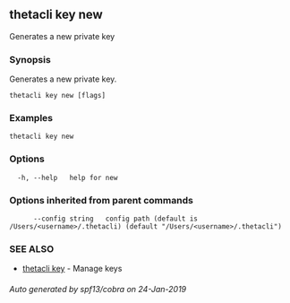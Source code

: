 ## thetacli key new

Generates a new private key

### Synopsis

Generates a new private key.

```
thetacli key new [flags]
```

### Examples

```
thetacli key new
```

### Options

```
  -h, --help   help for new
```

### Options inherited from parent commands

```
      --config string   config path (default is /Users/<username>/.thetacli) (default "/Users/<username>/.thetacli")
```

### SEE ALSO

* [thetacli key](thetacli_key.md)	 - Manage keys

###### Auto generated by spf13/cobra on 24-Jan-2019
